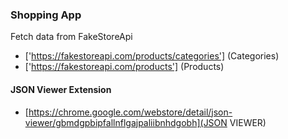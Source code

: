 ###  Shopping App

Fetch data from FakeStoreApi

- ['https://fakestoreapi.com/products/categories'] (Categories)
- ['https://fakestoreapi.com/products'] (Products)



#### JSON Viewer Extension

- [https://chrome.google.com/webstore/detail/json-viewer/gbmdgpbipfallnflgajpaliibnhdgobh](JSON VIEWER)


